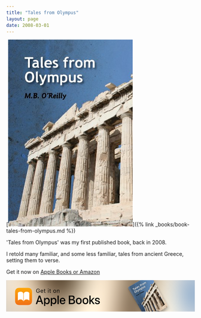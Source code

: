 ```yaml
---
title: "Tales from Olympus"
layout: page
date: 2008-03-01
---
```


[![Tales from Olympus cover](/images/Cover_Tales_From_Olympus.png)]({% link _books/book-tales-from-olympus.md %})

'Tales from Olympus' was my first published book, back in 2008.

I retold many familiar, and some less familiar, tales from ancient Greece, setting them to verse. 

Get it now on [Apple Books or Amazon](https://mybook.to/Tales_From_Olympus)


[![Tales from Olympus on Apple Books](/images/Apple_Books_Tales_From_Olympus_300x50.png)](https://apple.co/3sF7oVi)
